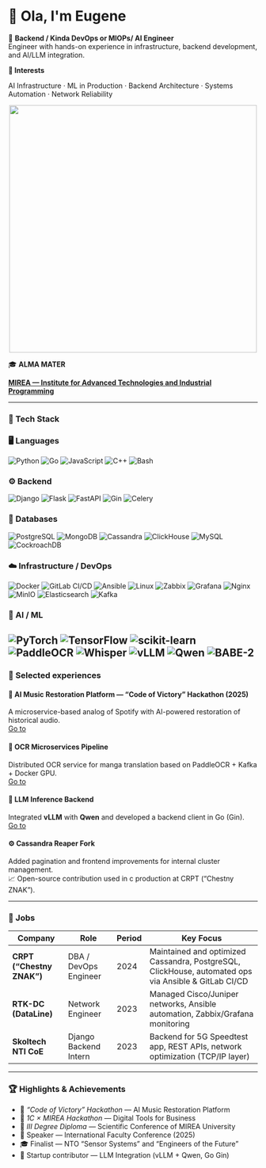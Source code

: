 # 👋 Ola, I'm Eugene


🎯 **Backend / Kinda DevOps or MlOPs/ AI Engineer**  
Engineer with hands-on experience in infrastructure, backend development, and AI/LLM integration. 

**🧠 Interests**

AI Infrastructure · ML in Production · Backend Architecture · Systems Automation · Network Reliability

<div id="header" align="center">
  <img src="https://media1.tenor.com/m/h8Irme52Z7UAAAAd/ok-throw-me-some-numbers-steve-rambo.gif" width="500"/>
</div>

🎓 **ALMA MATER**   

[**MIREA — Institute for Advanced Technologies and Industrial Programming**](https://www.mirea.ru/education/the-institutes-and-faculties/institut-perspektivnykh-tekhnologiy-i-industrialnogo-programmirovaniya/about-the-institute/)

---

### 🧰 Tech Stack

### 🖥️ Languages  
![Python](https://img.shields.io/badge/Python-3776AB?style=for-the-badge&logo=python&logoColor=white)
![Go](https://img.shields.io/badge/Go-00ADD8?style=for-the-badge&logo=go&logoColor=white)
![JavaScript](https://img.shields.io/badge/JavaScript-F7DF1E?style=for-the-badge&logo=javascript&logoColor=black)
![C++](https://img.shields.io/badge/C++-00599C?style=for-the-badge&logo=cplusplus&logoColor=white)
![Bash](https://img.shields.io/badge/Bash-121011?style=for-the-badge&logo=gnubash&logoColor=white)

### ⚙️ Backend  
![Django](https://img.shields.io/badge/Django-092E20?style=for-the-badge&logo=django&logoColor=white)
![Flask](https://img.shields.io/badge/Flask-000000?style=for-the-badge&logo=flask&logoColor=white)
![FastAPI](https://img.shields.io/badge/FastAPI-009688?style=for-the-badge&logo=fastapi&logoColor=white)
![Gin](https://img.shields.io/badge/Gin%20(Golang)-00ADD8?style=for-the-badge&logo=go&logoColor=white)
![Celery](https://img.shields.io/badge/Celery-37814A?style=for-the-badge&logo=celery&logoColor=white)

### 🧱 Databases  
![PostgreSQL](https://img.shields.io/badge/PostgreSQL-336791?style=for-the-badge&logo=postgresql&logoColor=white)
![MongoDB](https://img.shields.io/badge/MongoDB-47A248?style=for-the-badge&logo=mongodb&logoColor=white)
![Cassandra](https://img.shields.io/badge/Cassandra-1287B1?style=for-the-badge&logo=apachecassandra&logoColor=white)
![ClickHouse](https://img.shields.io/badge/ClickHouse-FFCC01?style=for-the-badge&logo=clickhouse&logoColor=black)
![MySQL](https://img.shields.io/badge/MySQL-4479A1?style=for-the-badge&logo=mysql&logoColor=white)
![CockroachDB](https://img.shields.io/badge/CockroachDB-6933FF?style=for-the-badge&logo=cockroachlabs&logoColor=white)

### ☁️ Infrastructure / DevOps  
![Docker](https://img.shields.io/badge/Docker-2496ED?style=for-the-badge&logo=docker&logoColor=white)
![GitLab CI/CD](https://img.shields.io/badge/GitLab%20CI/CD-FC6D26?style=for-the-badge&logo=gitlab&logoColor=white)
![Ansible](https://img.shields.io/badge/Ansible-EE0000?style=for-the-badge&logo=ansible&logoColor=white)
![Linux](https://img.shields.io/badge/Linux-FCC624?style=for-the-badge&logo=linux&logoColor=black)
![Zabbix](https://img.shields.io/badge/Zabbix-FF0000?style=for-the-badge&logo=zabbix&logoColor=white)
![Grafana](https://img.shields.io/badge/Grafana-F46800?style=for-the-badge&logo=grafana&logoColor=white)
![Nginx](https://img.shields.io/badge/Nginx-009639?style=for-the-badge&logo=nginx&logoColor=white)
![MinIO](https://img.shields.io/badge/MinIO-C72E49?style=for-the-badge&logo=minio&logoColor=white)
![Elasticsearch](https://img.shields.io/badge/Elasticsearch-005571?style=for-the-badge&logo=elasticsearch&logoColor=white)
![Kafka](https://img.shields.io/badge/Kafka-231F20?style=for-the-badge&logo=apachekafka&logoColor=white)

### 🤖 AI / ML  
![PyTorch](https://img.shields.io/badge/PyTorch-EE4C2C?style=for-the-badge&logo=pytorch&logoColor=white)
![TensorFlow](https://img.shields.io/badge/TensorFlow-FF6F00?style=for-the-badge&logo=tensorflow&logoColor=white)
![scikit-learn](https://img.shields.io/badge/scikit--learn-F7931E?style=for-the-badge&logo=scikitlearn&logoColor=white)
![PaddleOCR](https://img.shields.io/badge/PaddleOCR-0078D7?style=for-the-badge&logo=paddlepaddle&logoColor=white)
![Whisper](https://img.shields.io/badge/Whisper-1C1C1C?style=for-the-badge&logo=openai&logoColor=white)
![vLLM](https://img.shields.io/badge/vLLM-6C63FF?style=for-the-badge&logo=openai&logoColor=white)
![Qwen](https://img.shields.io/badge/Qwen-A100FF?style=for-the-badge&logo=alibabacloud&logoColor=white)
![BABE-2](https://img.shields.io/badge/BABE--2-000000?style=for-the-badge&logoColor=white)
---

### 🚀 Selected experiences

#### 🎵 **AI Music Restoration Platform — “Code of Victory” Hackathon (2025)**
A microservice-based analog of Spotify with AI-powered restoration of historical audio.  
[Go to](https://github.com/SKUFF-CULTURE/VOV_backend)


#### 📰 **OCR Microservices Pipeline**
Distributed OCR service for manga translation based on PaddleOCR + Kafka + Docker GPU.  
[Go to](https://github.com/SKUFF-CULTURE/VOV_backend)

#### 💬 **LLM Inference Backend**
Integrated **vLLM** with **Qwen** and developed a backend client in Go (Gin).  
[Go to](https://github.com/Smradniki/ManGo-processorsAll)

#### ⚙️ **Cassandra Reaper Fork**
Added pagination and frontend improvements for internal cluster management.  
📈 Open-source contribution used in c production at CRPT (“Chestny ZNAK”).

---

### 🧩 Jobs

| Company | Role | Period | Key Focus |
|----------|------|--------|-----------|
| **CRPT (“Chestny ZNAK”)** | DBA / DevOps Engineer | 2024 | Maintained and optimized Cassandra, PostgreSQL, ClickHouse, automated ops via Ansible & GitLab CI/CD |
| **RTK-DC (DataLine)** | Network Engineer | 2023 | Managed Cisco/Juniper networks, Ansible automation, Zabbix/Grafana monitoring |
| **Skoltech NTI CoE** | Django Backend Intern | 2023 | Backend for 5G Speedtest app, REST APIs, network optimization (TCP/IP layer) |

---

### 🏆 Highlights & Achievements

- 🥇 *“Code of Victory” Hackathon* — AI Music Restoration Platform  
- 🥈 *1C × MIREA Hackathon* — Digital Tools for Business  
- 🧠 *III Degree Diploma* — Scientific Conference of MIREA University  
- 📖 Speaker — International Faculty Conference (2025)  
- 🎓 Finalist — NTO “Sensor Systems” and “Engineers of the Future”  
- 🤝 Startup contributor — LLM Integration (vLLM + Qwen, Go Gin)






